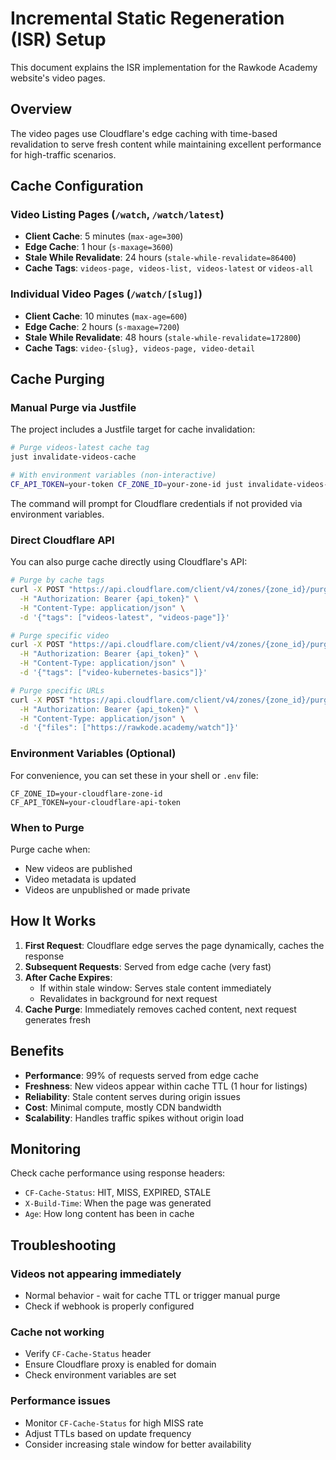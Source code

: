 # Incremental Static Regeneration (ISR) Setup

This document explains the ISR implementation for the Rawkode Academy website's video pages.

## Overview

The video pages use Cloudflare's edge caching with time-based revalidation to serve fresh content while maintaining excellent performance for high-traffic scenarios.

## Cache Configuration

### Video Listing Pages (`/watch`, `/watch/latest`)
- **Client Cache**: 5 minutes (`max-age=300`)
- **Edge Cache**: 1 hour (`s-maxage=3600`)
- **Stale While Revalidate**: 24 hours (`stale-while-revalidate=86400`)
- **Cache Tags**: `videos-page, videos-list, videos-latest` or `videos-all`

### Individual Video Pages (`/watch/[slug]`)
- **Client Cache**: 10 minutes (`max-age=600`)
- **Edge Cache**: 2 hours (`s-maxage=7200`)
- **Stale While Revalidate**: 48 hours (`stale-while-revalidate=172800`)
- **Cache Tags**: `video-{slug}, videos-page, video-detail`

## Cache Purging

### Manual Purge via Justfile

The project includes a Justfile target for cache invalidation:

```bash
# Purge videos-latest cache tag
just invalidate-videos-cache

# With environment variables (non-interactive)
CF_API_TOKEN=your-token CF_ZONE_ID=your-zone-id just invalidate-videos-cache
```

The command will prompt for Cloudflare credentials if not provided via environment variables.

### Direct Cloudflare API

You can also purge cache directly using Cloudflare's API:

```bash
# Purge by cache tags
curl -X POST "https://api.cloudflare.com/client/v4/zones/{zone_id}/purge_cache" \
  -H "Authorization: Bearer {api_token}" \
  -H "Content-Type: application/json" \
  -d '{"tags": ["videos-latest", "videos-page"]}'

# Purge specific video
curl -X POST "https://api.cloudflare.com/client/v4/zones/{zone_id}/purge_cache" \
  -H "Authorization: Bearer {api_token}" \
  -H "Content-Type: application/json" \
  -d '{"tags": ["video-kubernetes-basics"]}'

# Purge specific URLs
curl -X POST "https://api.cloudflare.com/client/v4/zones/{zone_id}/purge_cache" \
  -H "Authorization: Bearer {api_token}" \
  -H "Content-Type: application/json" \
  -d '{"files": ["https://rawkode.academy/watch"]}'
```

### Environment Variables (Optional)

For convenience, you can set these in your shell or `.env` file:

```env
CF_ZONE_ID=your-cloudflare-zone-id
CF_API_TOKEN=your-cloudflare-api-token
```

### When to Purge

Purge cache when:
- New videos are published
- Video metadata is updated  
- Videos are unpublished or made private

## How It Works

1. **First Request**: Cloudflare edge serves the page dynamically, caches the response
2. **Subsequent Requests**: Served from edge cache (very fast)
3. **After Cache Expires**: 
   - If within stale window: Serves stale content immediately
   - Revalidates in background for next request
4. **Cache Purge**: Immediately removes cached content, next request generates fresh

## Benefits

- **Performance**: 99% of requests served from edge cache
- **Freshness**: New videos appear within cache TTL (1 hour for listings)
- **Reliability**: Stale content serves during origin issues
- **Cost**: Minimal compute, mostly CDN bandwidth
- **Scalability**: Handles traffic spikes without origin load

## Monitoring

Check cache performance using response headers:
- `CF-Cache-Status`: HIT, MISS, EXPIRED, STALE
- `X-Build-Time`: When the page was generated
- `Age`: How long content has been in cache

## Troubleshooting

### Videos not appearing immediately
- Normal behavior - wait for cache TTL or trigger manual purge
- Check if webhook is properly configured

### Cache not working
- Verify `CF-Cache-Status` header
- Ensure Cloudflare proxy is enabled for domain
- Check environment variables are set

### Performance issues
- Monitor `CF-Cache-Status` for high MISS rate
- Adjust TTLs based on update frequency
- Consider increasing stale window for better availability